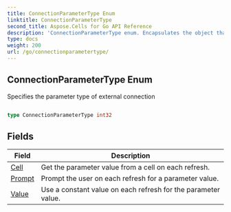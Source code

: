 ```yaml
---
title: ConnectionParameterType Enum 
linktitle: ConnectionParameterType
second_title: Aspose.Cells for Go API Reference
description: 'ConnectionParameterType enum. Encapsulates the object that represents connectionparametertype in Go.'
type: docs
weight: 200
url: /go/connectionparametertype/
---
```


## ConnectionParameterType Enum

Specifies the parameter type of external connection

```go

type ConnectionParameterType int32


```

## Fields

| Field | Description |
| --- | --- |
|[Cell](./cell/) | Get the parameter value from a cell on each refresh. | 
|[Prompt](./prompt/) | Prompt the user on each refresh for a parameter value. | 
|[Value](./value/) | Use a constant value on each refresh for the parameter value. | 
